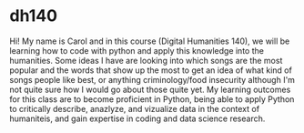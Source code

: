 # dh140
Hi! My name is Carol and in this course (Digital Humanities 140), we will be learning how to code with python and apply this knowledge into the humanities. Some ideas I have are looking into which songs are the most popular and the words that show up the most to get an idea of what kind of songs people like best, or anything criminology/food insecurity although I'm not quite sure how I would go about those quite yet. My learning outcomes for this class are to become proficient in Python, being able to apply Python to critically describe, anazlyze, and vizualize data in the context of humaniteis, and gain expertise in coding and data science research. 
